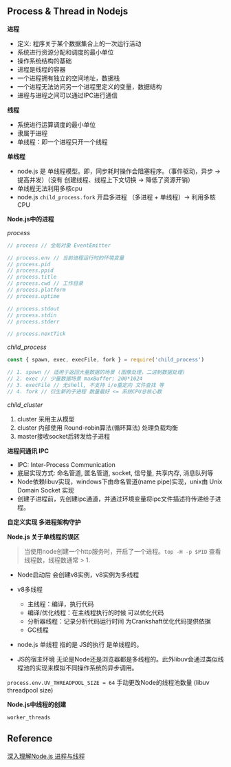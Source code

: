 ## Process & Thread in Nodejs

**进程**

- 定义: 程序关于某个数据集合上的一次运行活动
- 系统进行资源分配和调度的最小单位
- 操作系统结构的基础
- 进程是线程的容器
- 一个进程拥有独立的空间地址，数据栈
- 一个进程无法访问另一个进程里定义的变量，数据结构
- 进程与进程之间可以通过IPC进行通信

**线程**

- 系统进行运算调度的最小单位
- 隶属于进程
- 单线程：即一个进程只开一个线程

**单线程**

- node.js 是 单线程模型。即，同步耗时操作会阻塞程序。（事件驱动，异步 -> 提高并发）（没有 创建线程、线程上下文切换 -> 降低了资源开销）
- 单线程无法利用多核cpu
- node.js `child_process.fork` 开启多进程 （多进程 + 单线程）-> 利用多核CPU

**Node.js中的进程**

_process_

```js
// process // 全局对象 EventEmitter

// process.env // 当前进程运行时的环境变量
// process.pid
// process.ppid
// process.title
// process.cwd // 工作目录
// process.platform
// process.uptime

// process.stdout
// process.stdin
// process.stderr

// process.nextTick
```

_child\_process_

```js
const { spawn, exec, execFile, fork } = require('child_process')

// 1. spawn // 适用于返回大量数据的场景 (图像处理，二进制数据处理)
// 2. exec // 少量数据场景 maxBuffer: 200*1024
// 3. execFile // 无shell, 不支持 i/o重定向 文件查找 等
// 4. fork // 衍生新的子进程 数量最好 <= 系统CPU总核心数
```

_child\_cluster_

1. cluster 采用主从模型
2. cluster 内部使用 Round-robin算法(循环算法) 处理负载均衡
3. master接收socket后转发给子进程

**进程间通讯 IPC**

- IPC: Inter-Process Communication
- 底层实现方式: 命名管道, 匿名管道, socket, 信号量, 共享内存, 消息队列等
- Node依赖libuv实现，windows下由命名管道(name pipe)实现，unix由 Unix Domain Socket 实现
- 创建子进程前，先创建ipc通道，并通过环境变量将ipc文件描述符传递给子进程。

**自定义实现 多进程架构守护**

**Node.js 关于单线程的误区**

> 当使用node创建一个http服务时，开启了一个进程。`top -H -p $PID` 查看线程数，线程数通常 > 1. 

- Node启动后 会创建v8实例，v8实例为多线程
- v8多线程
  - 主线程：编译，执行代码
  - 编译/优化线程：在主线程执行的时候 可以优化代码
  - 分析器线程：记录分析代码运行时间 为Crankshaft优化代码提供依据
  - GC线程

- node.js 单线程 指的是 JS的执行 是单线程的。
- JS的宿主环境 无论是Node还是浏览器都是多线程的。此外libuv会通过类似线程池的实现来模拟不同操作系统的异步调用。

`process.env.UV_THREADPOOL_SIZE = 64` 手动更改Node的线程池数量 (libuv threadpool size)

**Node.js中线程的创建**

`worker_threads`

## Reference

[深入理解Node.js 进程与线程](http://www.sohu.com/a/336237386_505818)
